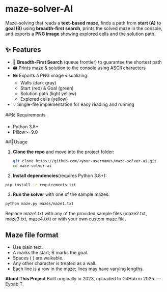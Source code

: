 # maze-solver-AI

Maze-solving that reads a **text-based maze**, finds a path from **start (A)** to **goal (B)** using **breadth-first search**, prints the solved maze in the console, and exports a **PNG image** showing explored cells and the solution path.

## ✨ Features
- 🔎 **Breadth-First Search** (queue frontier) to guarantee the shortest path  
- 🖨️ Prints maze & solution to the console using ASCII characters  
- 🖼️ Exports a PNG image visualizing:
  - Walls (dark gray)  
  - Start (red) & Goal (green)  
  - Solution path (light yellow)  
  - Explored cells (yellow)  
- 💡 Single-file implementation for easy reading and running  

##🛠 Requirements
- Python 3.8+
- Pillow>=9.0

##🚀Usage

1. **Clone the repo** and move into the project folder:
   ```bash
   git clone https://github.com/<your-username>/maze-solver-ai.git
   cd maze-solver-ai
2. **Install dependencies**(requires Python 3.8+):
```bash
pip install -r requirements.txt
```
3. **Run the solver** with one of the sample mazes:
```bash
python maze.py mazes/maze1.txt
```
Replace maze1.txt with any of the provided sample files (maze2.txt, maze3.txt, maze4.txt) or with your own custom maze file.

## Maze file format
- Use plain text.
- A marks the start; B marks the goal.
- Spaces ( ) are walkable.
- Any other character is treated as a wall.
- Each line is a row in the maze; lines may have varying lengths.

**About This Project**
Built originally in 2023, uploaded to GitHub in 2025.
— Eyoab T.

